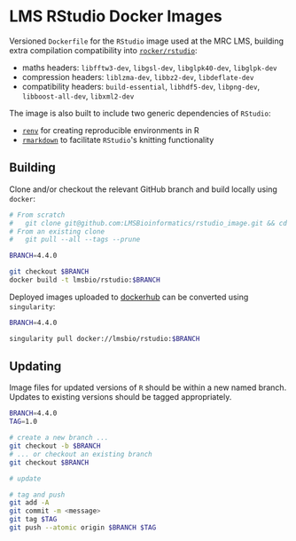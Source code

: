 # LMS RStudio Docker Images

Versioned `Dockerfile` for the `RStudio` image used at the MRC LMS, building extra compilation compatibility into [`rocker/rstudio`](https://hub.docker.com/r/rocker/rstudio):

- maths headers: `libfftw3-dev`, `libgsl-dev`, `libglpk40-dev`, `libglpk-dev`
- compression headers: `liblzma-dev`, `libbz2-dev`, `libdeflate-dev`
- compatibility headers: `build-essential`, `libhdf5-dev`, `libpng-dev`, `libboost-all-dev`, `libxml2-dev`

The image is also built to include two generic dependencies of `RStudio`:

- [`renv`](https://rstudio.github.io/renv/articles/renv.html) for creating reproducible environments in R
- [`rmarkdown`](https://github.com/rstudio/rmarkdown) to facilitate `RStudio`'s knitting functionality

## Building

Clone and/or checkout the relevant GitHub branch and build locally using `docker`:

```bash
# From scratch
#   git clone git@github.com:LMSBioinformatics/rstudio_image.git && cd rstudio_image
# From an existing clone
#   git pull --all --tags --prune

BRANCH=4.4.0

git checkout $BRANCH
docker build -t lmsbio/rstudio:$BRANCH
```

Deployed images uploaded to [dockerhub](https://hub.docker.com/repository/docker/lmsbio/rstudio) can be converted using `singularity`:

```bash
BRANCH=4.4.0

singularity pull docker://lmsbio/rstudio:$BRANCH
```

## Updating

Image files for updated versions of `R` should be within a new named branch. Updates to existing versions should be tagged appropriately.

```bash
BRANCH=4.4.0
TAG=1.0

# create a new branch ...
git checkout -b $BRANCH
# ... or checkout an existing branch
git checkout $BRANCH

# update

# tag and push
git add -A
git commit -m <message>
git tag $TAG
git push --atomic origin $BRANCH $TAG
```
